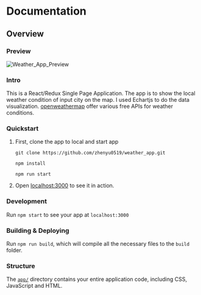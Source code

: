 # Documentation

## Overview

### Preview
![Weather_App_Preview](https://user-images.githubusercontent.com/17155493/57714509-7fb7cf00-7629-11e9-8c56-8facd5f1842a.png)

### Intro
This is a React/Redux Single Page Application. The app is to show the local weather condition of input city on the map. I used Echartjs to do the data visualization. [openweathermap](https://openweathermap.org/current) offer various free APIs for weather conditions.


### Quickstart

1.  First, clone the app to local and start app

    ```Shell
    git clone https://github.com/zhenyu0519/weather_app.git
    ```
    ```Shell
    npm install
    ```
    ```Shell
    npm run start
    ```

2.  Open [localhost:3000](http://localhost:3000) to see it in action.

### Development

Run `npm start` to see your app at `localhost:3000`

### Building & Deploying

Run `npm run build`, which will compile all the necessary files to the
`build` folder.


### Structure

The [`app/`](../../../tree/master/app) directory contains your entire application code, including CSS,
JavaScript and HTML.

